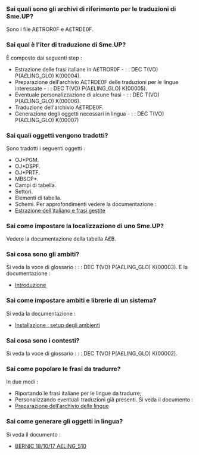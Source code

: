 ### **Sai quali sono gli archivi di riferimento per le traduzioni di Sme.UP?**

Sono i file A£TROR0F e A£TRDE0F.

### **Sai qual è l'iter di traduzione di Sme.UP?**

È composto dai seguenti step : 
-  Estrazione delle frasi italiane in A£TROR0F -  :  : DEC T(VO) P(A£LING_GLO) K(00004).
-  Preparazione dell'archivio A£TRDE0F delle traduzioni per le lingue interessate -  :  : DEC T(VO) P(A£LING_GLO) K(00005).
-  Eventuale personalizzazione di alcune frasi -  :  : DEC T(VO) P(A£LING_GLO) K(00006).
-  Traduzione dell'archivio A£TRDE0F.
-  Generazione degli oggetti necessari in lingua -  :  : DEC T(VO) P(A£LING_GLO) K(00007)

### **Sai quali oggetti vengono tradotti?**

Sono tradotti i seguenti oggetti : 
-  OJ\*PGM.
-  OJ\*DSPF.
-  OJ\*PRTF.
-  MBSCP\*.
-  Campi di tabella.
-  Settori.
-  Elementi di tabella.
-  Schemi.
Per approfondimenti vedere la documentazione : 
- [Estrazione dell'italiano e frasi gestite](Sorgenti/DOC/TA/B£AMO/A£LING_210)

### **Sai come impostare la localizzazione di uno Sme.UP?**

Vedere la documentazione della tabella A£B.

### **Sai cosa sono gli ambiti?**

Si veda la voce di glossario : 
 :  : DEC T(VO) P(A£LING_GLO) K(00003).
E la documentazione : 
- [Introduzione](Sorgenti/DOC/TA/B£AMO/A£LING_010)

### **Sai come impostare ambiti e librerie di un sistema?**

Si veda la documentazione : 
- [Installazione :  setup degli ambienti](Sorgenti/DOC/TA/B£AMO/A£LING_110)

### **Sai cosa sono i contesti?**

Si veda la voce di glossario : 
 :  : DEC T(VO) P(A£LING_GLO) K(00002).

### **Sai come popolare le frasi da tradurre?**

In due modi : 
-  Riportando le frasi italiane per le lingue da tradurre;
-  Personalizzando eventuali traduzioni già presenti.
Si veda il documento : 
- [Preparazione dell'archivio delle lingue](Sorgenti/DOC/TA/B£AMO/A£LING_310)

### **Sai come generare gli oggetti in lingua?**

Si veda il documento : 
- [BERNIC 18/10/17 A£LING_510](Sorgenti/DOC/TA/B£AMO/A£LING_510)

